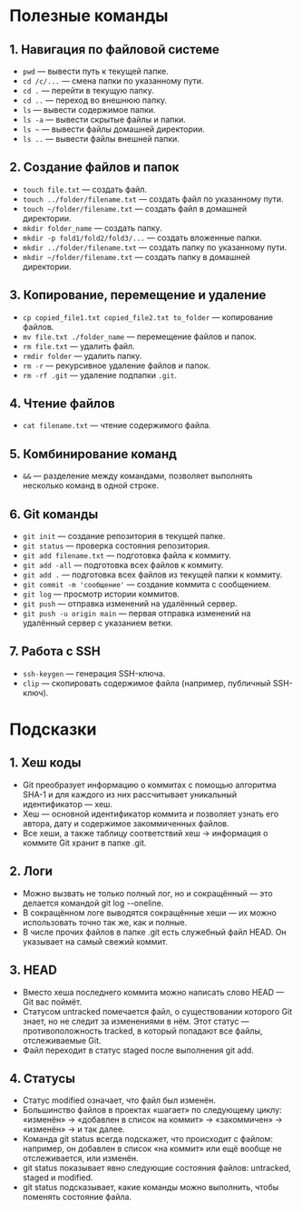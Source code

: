 # Полезные команды
## 1. Навигация по файловой системе
- `pwd` — вывести путь к текущей папке.
- `cd /c/...` — смена папки по указанному пути.
- `cd .` — перейти в текущую папку.
- `cd ..` — переход во внешнюю папку.
- `ls` — вывести содержимое папки.
- `ls -a` — вывести скрытые файлы и папки.
- `ls ~` — вывести файлы домашней директории.
- `ls ..` — вывести файлы внешней папки.

## 2. Создание файлов и папок
- `touch file.txt` — создать файл.
- `touch ../folder/filename.txt` — создать файл по указанному пути.
- `touch ~/folder/filename.txt` — создать файл в домашней директории.
- `mkdir folder_name` — создать папку.
- `mkdir -p fold1/fold2/fold3/...` — создать вложенные папки.
- `mkdir ../folder/filename.txt` — создать папку по указанному пути.
- `mkdir ~/folder/filename.txt` — создать папку в домашней директории.

## 3. Копирование, перемещение и удаление
- `cp copied_file1.txt copied_file2.txt to_folder` — копирование файлов.
- `mv file.txt ./folder_name` — перемещение файлов и папок.
- `rm file.txt` — удалить файл.
- `rmdir folder` — удалить папку.
- `rm -r` — рекурсивное удаление файлов и папок.
- `rm -rf .git` — удаление подпапки `.git`.

## 4. Чтение файлов
- `cat filename.txt` — чтение содержимого файла.

## 5. Комбинирование команд
- `&&` — разделение между командами, позволяет выполнять несколько команд в одной строке.

## 6. Git команды
- `git init` — создание репозитория в текущей папке.
- `git status` — проверка состояния репозитория.
- `git add filename.txt` — подготовка файла к коммиту.
- `git add -all` — подготовка всех файлов к коммиту.
- `git add .` — подготовка всех файлов из текущей папки к коммиту.
- `git commit -m 'сообщение'` — создание коммита с сообщением.
- `git log` — просмотр истории коммитов.
- `git push` — отправка изменений на удалённый сервер.
- `git push -u origin main` — первая отправка изменений на удалённый сервер с указанием ветки.

## 7. Работа с SSH
- `ssh-keygen` — генерация SSH-ключа.
- `clip` — скопировать содержимое файла (например, публичный SSH-ключ).


# Подсказки
## 1. Хеш коды

- Git преобразует информацию о коммитах с помощью алгоритма SHA-1 и для каждого из них рассчитывает уникальный идентификатор — хеш.
- Хеш — основной идентификатор коммита и позволяет узнать его автора, дату и содержимое закоммиченных файлов.
- Все хеши, а также таблицу соответствий хеш → информация о коммите Git хранит в папке .git.

## 2. Логи
- Можно вызвать не только полный лог, но и сокращённый — это делается командой git log --oneline.
- В сокращённом логе выводятся сокращённые хеши — их можно использовать точно так же, как и полные.
- В числе прочих файлов в папке .git есть служебный файл HEAD. Он указывает на самый свежий коммит.

## 3. HEAD
- Вместо хеша последнего коммита можно написать слово HEAD — Git вас поймёт.
- Статусом untracked помечается файл, о существовании которого Git знает, но не следит за изменениями в нём. Этот статус — противоположность tracked, в который попадают все файлы, отслеживаемые Git.
- Файл переходит в статус staged после выполнения git add.

## 4. Статусы
- Статус modified означает, что файл был изменён.
- Большинство файлов в проектах «шагает» по следующему циклу: «изменён» → «добавлен в список на коммит» → «закоммичен» → «изменён» → и так далее.
- Команда git status всегда подскажет, что происходит с файлом: например, он добавлен в список «на коммит» или ещё вообще не отслеживается, или изменён.
- git status показывает явно следующие состояния файлов: untracked, staged и modified.
- git status подсказывает, какие команды можно выполнить, чтобы поменять состояние файла.

